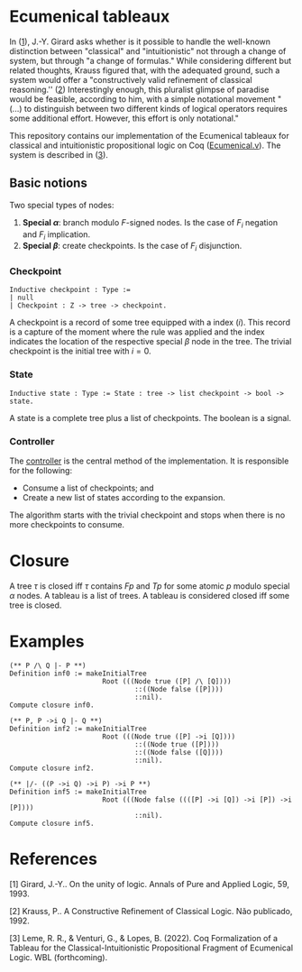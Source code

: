 # Ecumenical tableaux

In ([1](#references)), J.-Y. Girard asks whether is it possible to handle the well-known distinction between "classical" and "intuitionistic" not through a change of system, but through "a change of formulas." While considering different but related thoughts, Krauss figured that, with the adequated ground, such a system would offer a "constructively valid refinement of classical reasoning.'' ([2](#references)) Interestingly enough, this pluralist glimpse of paradise would be feasible, according to him, with a simple notational movement "(...) to distinguish between two different kinds of logical operators requires some additional effort. However, this effort is only notational."

This repository contains our implementation of the Ecumenical tableaux for classical and intuitionistic propositional logic on Coq ([Ecumenical.v](/Ecumenical.v)). The system is described in ([3](#references)).

## Basic notions

Two special types of nodes:

1. **Special $\alpha$**: branch modulo $F$-signed nodes. Is the case of $F_i$ negation and $F_i$ implication.
2. **Special $\beta$**: create checkpoints. Is the case of $F_i$ disjunction.

### Checkpoint

```coq
Inductive checkpoint : Type :=
| null
| Checkpoint : Z -> tree -> checkpoint.
```

A checkpoint is a record of some tree equipped with a index ($i$). This record is a capture of the moment where the rule was applied and the index indicates the location of the respective special $\beta$ node in the tree. The trivial checkpoint is the initial tree with $i=0$.

### State
    
```coq
Inductive state : Type := State : tree -> list checkpoint -> bool -> state.
```

A state is a complete tree plus a list of checkpoints. The boolean is a signal.

### Controller 

The [controller](https://github.com/renatoleme/TEpci_Coq/blob/028359f486b9df7e33fea88afa169e204147fdc8/Ecumenical.v#L542) is the central method of the implementation. It is responsible for the following:

* Consume a list of checkpoints; and
* Create a new list of states according to the expansion.

The algorithm starts with the trivial checkpoint and stops when there is no more checkpoints to consume.

# Closure 

A tree $\tau$ is closed iff $\tau$ contains $F p$ and $T p$ for some atomic $p$ modulo special $\alpha$ nodes. A tableau is a list of trees.  A tableau is considered closed iff some tree is closed.

# Examples

```coq
(** P /\ Q |- P **)
Definition inf0 := makeInitialTree
                       Root (((Node true ([P] /\ [Q])))
                               ::((Node false ([P])))
                               ::nil).
Compute closure inf0.
```
```coq
(** P, P ->i Q |- Q **)
Definition inf2 := makeInitialTree
                       Root (((Node true ([P] ->i [Q])))
                               ::((Node true ([P])))
                               ::((Node false ([Q])))
                               ::nil).
Compute closure inf2.
```
```coq
(** |/- ((P ->i Q) ->i P) ->i P **)
Definition inf5 := makeInitialTree
                       Root (((Node false ((([P] ->i [Q]) ->i [P]) ->i [P])))
                               ::nil).
Compute closure inf5.
```

# References

[1] Girard, J.-Y.. On the unity of logic. Annals of Pure and Applied Logic, 59, 1993.

[2] Krauss, P.. A Constructive Refinement of Classical Logic. Não publicado, 1992.

[3] Leme, R. R., \& Venturi, G., \& Lopes, B. (2022). Coq Formalization of a Tableau for the Classical-Intuitionistic Propositional Fragment of Ecumenical Logic. WBL (forthcoming).